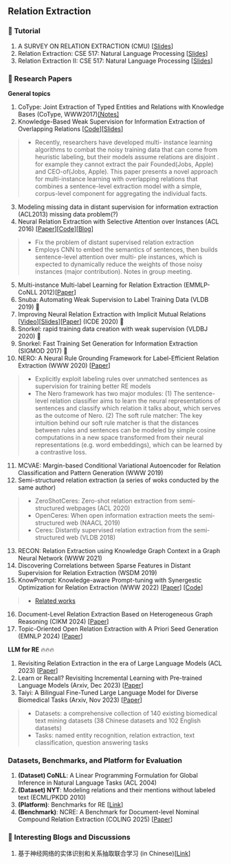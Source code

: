 ## Relation Extraction

### 📝 Tutorial
1. A SURVEY ON RELATION EXTRACTION (CMU) [[Slides](http://www.cs.cmu.edu/~nbach/papers/A-survey-on-Relation-Extraction-Slides.pdf)]
2. Relation Extraction: CSE 517: Natural Language Processing [[Slides](https://courses.cs.washington.edu/courses/cse517/13wi/slides/cse517wi13-RelationExtraction.pdf)]
3. Relation Extraction II: CSE 517: Natural Language Processing [[Slides](https://courses.cs.washington.edu/courses/cse517/13wi/slides/cse517wi13-RelationExtractionII.pdf)]

### 📝 Research Papers
__General topics__
1. CoType: Joint Extraction of Typed Entities and Relations with Knowledge Bases (CoType, WWW2017)[[Notes]](
https://blog.csdn.net/hqc888688/article/details/73559365)
2. Knowledge-Based Weak Supervision for Information Extraction of Overlapping Relations [[Code](http://aiweb.cs.washington.edu/ai/raphaelh/mr/)][[Slides](https://www.slideserve.com/anila/knowledge-based-weak-supervision-for-information-extraction-of-overlapping-relations)]
> * Recently, researchers have developed multi- instance learning algorithms to combat the noisy training data that can come from heuristic labeling, but their models assume relations are disjoint . for example they cannot extract the pair Founded(Jobs, Apple) and CEO-of(Jobs, Apple). This paper presents a novel approach for multi-instance learning with overlapping relations that combines a sentence-level extraction model with a simple, corpus-level component for aggregating the individual facts. 
3. Modeling missing data in distant supervision for information extraction (ACL2013) missing data problem(?)
4. Neural Relation Extraction with Selective Attention over Instances (ACL 2016) [[Paper](http://www.aclweb.org/anthology/P16-1200)][[Code](https://github.com/thunlp/OpenNRE)][[Blog](https://zhuanlan.zhihu.com/p/22666876)]
> * Fix the problem of distant supervised relation extraction
> * Employs CNN to embed the semantics of sentences, then builds sentence-level attention over multi- ple instances, which is expected to dynamically reduce the weights of those noisy instances (major contribution). Notes in group meeting.
5. Multi-instance Multi-label Learning for Relation Extraction (EMMLP-CoNLL 2012)[[Paper](https://www.aclweb.org/anthology/D12-1042)]
6. Snuba: Automating Weak Supervision to Label Training Data (VLDB 2019) 🌟
7. Improving Neural Relation Extraction with Implicit Mutual Relations [[Video](https://www.google.com/url?q=https://drive.google.com/open?id%3D1Ksh1lBwJ0V2nopiLoh-Uk5eofJW6uRrA&sa=D&ust=1587488616483000&usg=AFQjCNEPrROfm72JmChuKgls7cAo2fniOA)][[Slides](https://www.google.com/url?q=https://drive.google.com/open?id%3D1hIfhz0qfPu9p44kWfhhywj_D8EF9eGX5&sa=D&ust=1587488616483000&usg=AFQjCNFpDtYPPYI16sI05NBwoLqUt8jtog)][[Paper](https://conferences.computer.org/icde/2020/pdfs/ICDE2020-5acyuqhpJ6L9P042wmjY1p/290300b021/290300b021.pdf)] (ICDE 2020) 🌟
8. Snorkel: rapid training data creation with weak supervision (VLDBJ 2020) 🌟
9. Snorkel: Fast Training Set Generation for Information Extraction (SIGMOD 2017) 🌟
10. NERO: A Neural Rule Grounding Framework for Label-Efficient Relation Extraction (WWW 2020) [[Paper](https://dl.acm.org/doi/pdf/10.1145/3366423.3380282)]
> * Explicitly exploit labeling rules over unmatched sentences as supervision for training better RE models
> * The Nero framework has two major modules: (1) The sentence-level relation classifier aims to learn the neural representations of sentences and classify which relation it talks about, which serves as the outcome of Nero. (2) The soft rule matcher: The key intuition behind our soft rule matcher is that the distances between rules and sentences can be modeled by simple cosine computations in a new space transformed from their neural representations (e.g. word embeddings), which can be learned by a contrastive loss. 
11. MCVAE: Margin-based Conditional Variational Autoencoder for Relation Classification and Pattern Generation (WWW 2019)
12. Semi-structured relation extraction (a series of woks conducted by the same author)
> * ZeroShotCeres: Zero-shot relation extraction from semi-structured webpages (ACL 2020)
> * OpenCeres: When open information extraction meets the semi-structured web (NAACL 2019)
> * Ceres: Distantly supervised relation extraction from the semi-structured web (VLDB 2018)
13. RECON: Relation Extraction using Knowledge Graph Context in a Graph Neural Network (WWW 2021)
14. Discovering Correlations between Sparse Features in Distant Supervision for Relation Extraction (WSDM 2019)
15. KnowPrompt: Knowledge-aware Prompt-tuning with Synergestic Optimization for Relation Extraction (WWW 2022) [[Paper](https://arxiv.org/abs/2104.07650)] [[Code](https://github.com/zjunlp/KnowPrompt)]
> * [Related works](https://github.com/thunlp/PromptPapers)
16. Document-Level Relation Extraction Based on Heterogeneous Graph Reasoning (CIKM 2024) [[Paper](https://dl.acm.org/doi/abs/10.1145/3627673.3679899)]
17. Topic-Oriented Open Relation Extraction with A Priori Seed Generation (EMNLP 2024) [[Paper](https://aclanthology.org/2024.emnlp-main.766.pdf)]

__LLM for RE__ 🔥🔥🔥
1. Revisiting Relation Extraction in the era of Large Language Models (ACL 2023) [[Paper](https://aclanthology.org/2023.acl-long.868.pdf)]
2. Learn or Recall? Revisiting Incremental Learning with Pre-trained Language Models (Arxiv, Dec 2023) [[Paper](https://arxiv.org/pdf/2312.07887v1.pdf)]
3. Taiyi: A Bilingual Fine-Tuned Large Language Model for Diverse Biomedical Tasks (Arxiv, Nov 2023) [[Paper](https://arxiv.org/vc/arxiv/papers/2311/2311.11608v1.pdf)]
> * Datasets: a comprehensive collection of 140 existing biomedical text mining datasets (38 Chinese datasets and 102 English datasets)
> * Tasks: named entity recognition, relation extraction, text classification, question answering tasks

### Datasets, Benchmarks, and Platform for Evaluation
1. __(Dataset) CoNLL__: A Linear Programming Formulation for Global Inference in Natural Language Tasks (ACL 2004)
2. __(Dataset) NYT__: Modeling relations and their mentions without labeled text (ECML/PKDD 2010)
3. __(Platform)__: Benchmarks for RE [[Link](https://paperswithcode.com/task/relation-extraction/latest)]
4. __(Benchmark)__: NCRE: A Benchmark for Document-level Nominal Compound Relation Extraction (COLING 2025) [[Paper](https://aclanthology.org/2025.coling-main.701/)]

### 💬 Interesting Blogs and Discussions
1. 基于神经网络的实体识别和关系抽取联合学习 (in Chinese)[[Link](https://www.cnblogs.com/robert-dlut/p/7710735.html)]
